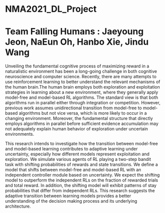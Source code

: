 # NMA2021_DL_Project

# Team Falling Humans : Jaeyoung Jeon, NaEun Oh, Hanbo Xie, Jindu Wang 


Unveiling the fundamental cognitive process of maximizing reward in a naturalistic environment has been a long-going challenge in both cognitive neuroscience and computer science. Recently, there are many attempts to use reinforcement learning to better understand the relevant mechanisms of the human brain.The human brain employs both exploration and exploitation strategies in learning about a new environment, where they generally apply model-free and model-based RL algorithms. The standard view is that both algorithms run in parallel either through integration or competition. However, previous work assumes unidirectional transition from model-free to model-based algorithms but not vice versa, which is more likely to occur in a changing environment. Moreover, the fundamental structure that directly employs algorithms in parallel before sufficient evidence accumulation may not adequately explain human behavior of exploration under uncertain environments.

This research intends to investigate how the transition between model-free and model-based learning contributes to adaptive learning under uncertainty, especially how different models represent exploitation and exploration. We simulate various agents of RL playing a two-step bandit task with shifting probabilities of rewards and state transitions. We define a model that shifts between model-free and model-based RL with an independent controller module based on uncertainty. We expect the shifting model to outperform the independent RLs on the fraction of rewarded trials and total reward. In addition, the shifting model will exhibit patterns of stay probabilities that differ from independent RLs. This research suggests the adaptive transition between learning models provides a better understanding of the decision making process and its underlying architecture.
